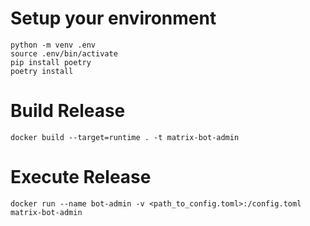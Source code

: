 # Setup your environment
```
python -m venv .env
source .env/bin/activate
pip install poetry
poetry install
```

# Build Release
```
docker build --target=runtime . -t matrix-bot-admin
```

# Execute Release
```
docker run --name bot-admin -v <path_to_config.toml>:/config.toml matrix-bot-admin
```